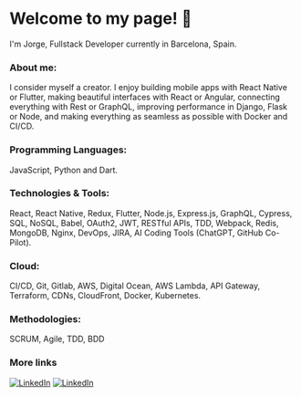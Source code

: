 <h1> Welcome to my page! 👋 </h1>

<p>I'm Jorge, Fullstack Developer currently in Barcelona, Spain.<p/>

<h3>About me: </h3>
I consider myself a creator. I enjoy building mobile apps with React Native or Flutter, making beautiful interfaces with React or Angular, connecting everything with Rest or GraphQL, improving performance in Django, Flask or Node, and making everything as seamless as possible with Docker and CI/CD.

<h3>Programming Languages: </h3>
JavaScript, Python and Dart.

<h3>Technologies & Tools: </h3>
React, React Native, Redux, Flutter, Node.js, Express.js, GraphQL, Cypress, SQL, NoSQL, Babel, OAuth2, JWT, RESTful APIs, TDD, Webpack, Redis, MongoDB, Nginx, DevOps, JIRA, AI Coding Tools (ChatGPT, GitHub Co-Pilot).

<h3>Cloud: </h3>
CI/CD, Git, Gitlab, AWS, Digital Ocean, AWS Lambda, API Gateway, Terraform, CDNs, CloudFront, Docker, Kubernetes.

<h3>Methodologies: </h3>
SCRUM, Agile, TDD, BDD

<h3>More links</h3>
<p>
<a href="https://www.linkedin.com/in/jorgelpg" target="_blank"><img alt="LinkedIn" src="https://img.shields.io/badge/linkedin-%230077B5.svg?&style=flat-square&logo=linkedin&logoColor=white" /></a>
<a href="https://jorgeperezgomez.com" target="_blank"><img alt="LinkedIn" src="https://img.shields.io/badge/Personal_Website-orange?style=flat-square" /></a>
</p>
